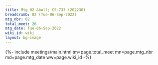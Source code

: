 ```yaml
---
title: Mtg 02 &bull; CS-733 (202230)
breadcrumb: 02 (Tue-06-Sep-2022)
mtg_nbr: 02
total_meet: 26
mtg_date: Tue-06-Sep-2022
wiki_id: wiki
layout: bg-image
---
```


{%- include meetings/main.html
    tm=page.total_meet
    mn=page.mtg_nbr
    md=page.mtg_date
    ww=page.wiki_id
-%}
